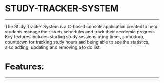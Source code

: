 # STUDY-TRACKER-SYSTEM
---
The Study Tracker System is a C-based console application created to help students manage their study schedules and track their academic progress. Key features includes starting study sessions using timer, pomodoro, countdown for tracking study hours and being able to see the statistics, also adding, updating and removing a to do list.
# Features:
---
